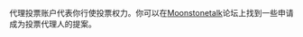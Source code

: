 代理投票账户代表你行使投票权力。你可以在[Moonstonetalk](https://moonstonetalk.org/index.php/board,104.0.html)论坛上找到一些申请成为投票代理人的提案。